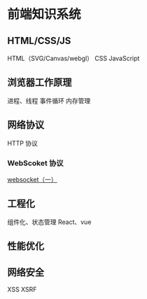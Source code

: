 # 前端知识系统

## HTML/CSS/JS

HTML（SVG/Canvas/webgl）
CSS
JavaScript

## 浏览器工作原理

进程、线程
事件循环
内存管理

## 网络协议

HTTP 协议

### WebScoket 协议

[websocket（一）](https://github.com/huanghuiqiang/web_sys/tree/master/HTTP/websocket_1.md)

## 工程化

组件化、状态管理
React、vue

## 性能优化

## 网络安全

XSS
XSRF
